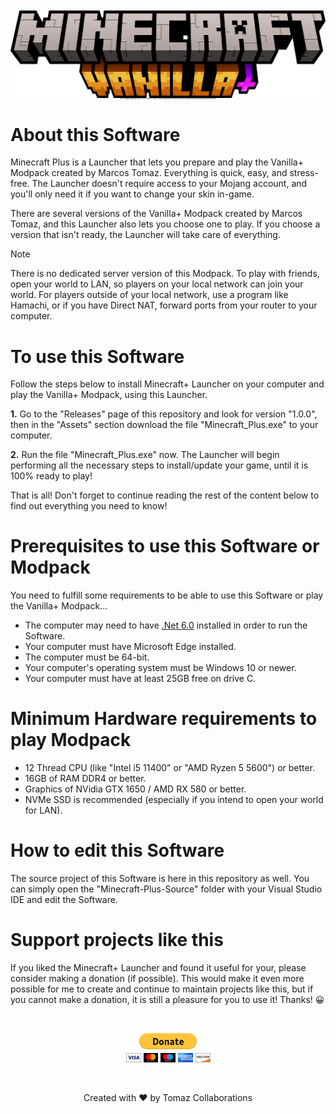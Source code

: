<p align="center" style="font-size: 2px;">
    <img src="This-Repository/modpack-logo.png" />
    <br> 
    Go to "Releases" page, and find the "1.0.0" version, in "Assets" section, download the file "Minecraft_Plus.exe". Read all the instructions below and then just enjoy!
</p>

# About this Software

Minecraft Plus is a Launcher that lets you prepare and play the Vanilla+ Modpack created by Marcos Tomaz. Everything is quick, easy, and stress-free. The Launcher doesn't require access to your Mojang account, and you'll only need it if you want to change your skin in-game.

There are several versions of the Vanilla+ Modpack created by Marcos Tomaz, and this Launcher also lets you choose one to play. If you choose a version that isn't ready, the Launcher will take care of everything.

>[!NOTE]
> There is no dedicated server version of this Modpack. To play with friends, open your world to LAN, so players on your local network can join your world. For players outside of your local network, use a program like Hamachi, or if you have Direct NAT, forward ports from your router to your computer.

# To use this Software

Follow the steps below to install Minecraft+ Launcher on your computer and play the Vanilla+ Modpack, using this Launcher.

<b>1.</b> Go to the "Releases" page of this repository and look for version "1.0.0", then in the "Assets" section download the file "Minecraft_Plus.exe" to your computer.

<b>2.</b> Run the file "Minecraft_Plus.exe" now. The Launcher will begin performing all the necessary steps to install/update your game, until it is 100% ready to play!

That is all! Don't forget to continue reading the rest of the content below to find out everything you need to know!

# Prerequisites to use this Software or Modpack

You need to fulfill some requirements to be able to use this Software or play the Vanilla+ Modpack...

- The computer may need to have <a href="https://download.visualstudio.microsoft.com/download/pr/81531ad6-afa9-4b61-9d05-6a76dce81123/2885d26c1a58f37176fd7859f8cc80f1/dotnet-sdk-6.0.417-win-x64.exe" target="_blank">.Net 6.0</a> installed in order to run the Software.
- Your computer must have Microsoft Edge installed.
- The computer must be 64-bit.
- Your computer's operating system must be Windows 10 or newer.
- Your computer must have at least 25GB free on drive C.

# Minimum Hardware requirements to play Modpack

- 12 Thread CPU (like "Intel i5 11400" or "AMD Ryzen 5 5600") or better.
- 16GB of RAM DDR4 or better.
- Graphics of NVidia GTX 1650 / AMD RX 580 or better.
- NVMe SSD is recommended (especially if you intend to open your world for LAN).

# How to edit this Software

The source project of this Software is here in this repository as well. You can simply open the "Minecraft-Plus-Source" folder with your Visual Studio IDE and edit the Software.

# Support projects like this

If you liked the Minecraft+ Launcher and found it useful for your, please consider making a donation (if possible). This would make it even more possible for me to create and continue to maintain projects like this, but if you cannot make a donation, it is still a pleasure for you to use it! Thanks! 😀

<br>

<p align="center">
    <a href="https://www.paypal.com/donate/?hosted_button_id=MVDJY3AXLL8T2" target="_blank">
        <img src="This-Repository/paypal-donate.png" alt="Donate" />
    </a>
</p>

<br>

<p align="center">
Created with ❤ by Tomaz Collaborations
</p>